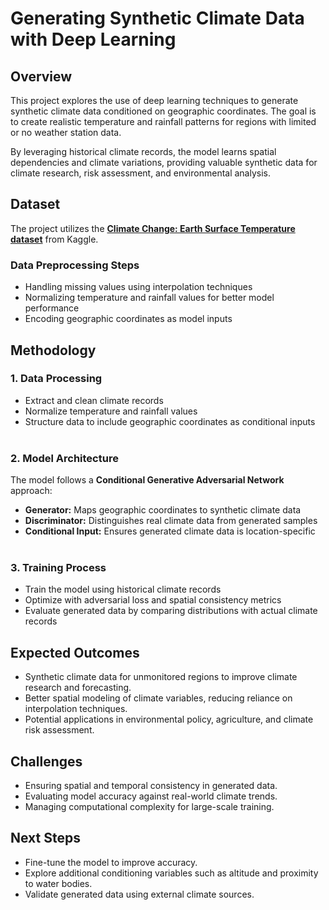 # Generating Synthetic Climate Data with Deep Learning

## Overview  
This project explores the use of deep learning techniques to generate synthetic climate data conditioned on geographic coordinates. The goal is to create realistic temperature and rainfall patterns for regions with limited or no weather station data. 

By leveraging historical climate records, the model learns spatial dependencies and climate variations, providing valuable synthetic data for climate research, risk assessment, and environmental analysis.

## Dataset   
The project utilizes the **[Climate Change: Earth Surface Temperature dataset](https://www.kaggle.com/datasets/berkeleyearth/climate-change-earth-surface-temperature-data)** from Kaggle. 
﻿ 
### Data Preprocessing Steps   
- Handling missing values using interpolation techniques   
- Normalizing temperature and rainfall values for better model performance   
- Encoding geographic coordinates as model inputs  

## Methodology   
### 1. Data Processing   
- Extract and clean climate records   
- Normalize temperature and rainfall values   
- Structure data to include geographic coordinates as conditional inputs   
﻿ 
### 2. Model Architecture   
The model follows a **Conditional Generative Adversarial Network** approach:   
- **Generator:** Maps geographic coordinates to synthetic climate data   
- **Discriminator:** Distinguishes real climate data from generated samples   
- **Conditional Input:** Ensures generated climate data is location-specific   
﻿ 
### 3. Training Process   
- Train the model using historical climate records   
- Optimize with adversarial loss and spatial consistency metrics   
- Evaluate generated data by comparing distributions with actual climate records   

## Expected Outcomes  
- Synthetic climate data for unmonitored regions to improve climate research and forecasting.  
- Better spatial modeling of climate variables, reducing reliance on interpolation techniques.  
- Potential applications in environmental policy, agriculture, and climate risk assessment.  

## Challenges  
- Ensuring spatial and temporal consistency in generated data.  
- Evaluating model accuracy against real-world climate trends.  
- Managing computational complexity for large-scale training.  

## Next Steps  
- Fine-tune the model to improve accuracy.  
- Explore additional conditioning variables such as altitude and proximity to water bodies.  
- Validate generated data using external climate sources.  

